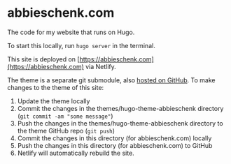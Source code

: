 # abbieschenk.com

The code for my website that runs on Hugo.

To start this locally, run `hugo server` in the terminal.

This site is deployed on [https://abbieschenk.com](https://abbieschenk.com) via Netlify.

The theme is a separate git submodule, also [hosted on GitHub](https://github.com/abbieschenk/hugo-theme-abbieschenk). To make changes to the theme of this site:

1. Update the theme locally
2. Commit the changes in the themes/hugo-theme-abbieschenk directory (`git commit -am "some message"`)
3. Push the changes in the themes/hugo-theme-abbieschenk directory to the theme GitHub repo (`git push`)
4. Commit the changes in this directory (for abbieschenk.com) locally
5. Push the changes in this directory (for abbieschenk.com) to GitHub
6. Netlify will automatically rebuild the site.